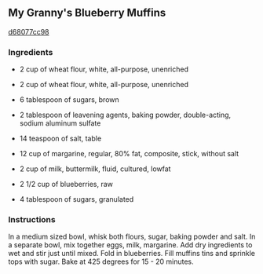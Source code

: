 ## My Granny's Blueberry Muffins

[d68077cc98](http://www.food.com/recipe/my-grannys-blueberry-muffins-250023)

### Ingredients

 - 2 cup of wheat flour, white, all-purpose, unenriched

 - 2 cup of wheat flour, white, all-purpose, unenriched

 - 6 tablespoon of sugars, brown

 - 2 tablespoon of leavening agents, baking powder, double-acting, sodium aluminum sulfate

 - 14 teaspoon of salt, table

 - 12 cup of margarine, regular, 80% fat, composite, stick, without salt

 - 2 cup of milk, buttermilk, fluid, cultured, lowfat

 - 2 1/2 cup of blueberries, raw

 - 4 tablespoon of sugars, granulated

### Instructions

In a medium sized bowl, whisk both flours, sugar, baking powder and salt. In a separate bowl, mix together eggs, milk, margarine. Add dry ingredients to wet and stir just until mixed. Fold in blueberries. Fill muffins tins and sprinkle tops with sugar. Bake at 425 degrees for 15 - 20 minutes.